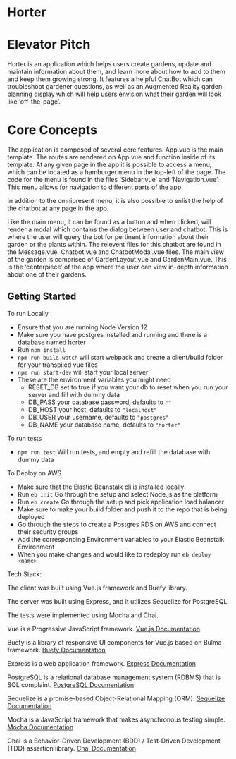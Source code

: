 # Horter

# Elevator Pitch

Horter is an application which helps users create gardens, update and maintain information about them,
and learn more about how to add to them and keep them growing strong. It features a helpful ChatBot which can
troubleshoot gardener questions, as well as an Augmented Reality garden planning display which will help users
envision what their garden will look like ‘off-the-page’.

# Core Concepts

The application is composed of several core features. App.vue is the main template. The routes are rendered on App.vue and
function inside of its template.
At any given page in the app it is possible to access a menu, which can be located as a hamburger menu in the top-left of the page.
The code for the menu is found in the files ‘Sidebar.vue’ and ‘Navigation.vue’. This menu allows for navigation to different parts
of the app.

In addition to the omnipresent menu, it is also possible to enlist the help of the chatbot at any page in the app.

Like the main menu, it can be found as a button and when clicked, will render a modal which contains the dialog between user and chatbot.
This is where the user will query the bot for pertinent information about their garden or the plants within. The relevent files for this chatbot
are found in the Message.vue, Chatbot.vue and ChatbotModal.vue files.
The main view of the garden is comprised of GardenLayout.vue and GardenMain.vue. This is the ‘centerpiece’ of the app where the user can view
in-depth information about one of their gardens.

## Getting Started

To run Locally

- Ensure that you are running Node Version 12
- Make sure you have postgres installed and running and there is a database named horter
- Run `npm install`
- `npm run build-watch` will start webpack and create a client/build folder for your transpiled vue files
- `npm run start-dev` will start your local server
- These are the environment variables you might need
  - RESET_DB set to true if you want your db to reset when you run your server and fill with dummy data
  - DB_PASS your database password, defaults to `""`
  - DB_HOST your host, defaults to `"localhost"`
  - DB_USER your username, defaults to `"postgres"`
  - DB_NAME your database name, defaults to `"horter"`

To run tests

- `npm run test` Will run tests, and empty and refill the database with dummy data

To Deploy on AWS

- Make sure that the Elastic Beanstalk cli is installed locally
- Run `eb init` Go through the setup and select Node.js as the platform
- Run `eb create` Go through the setup and pick application load balancer
- Make sure to make your build folder and push it to the repo that is being deployed
- Go through the steps to create a Postgres RDS on AWS and connect their security groups
- Add the corresponding Environment variables to your Elastic Beanstalk Environment
- When you make changes and would like to redeploy run `eb deploy <name>`

Tech Stack:

The client was built using Vue.js framework and Buefy library.

The server was built using Express, and it utilizes Sequelize for PostgreSQL.

The tests were implemented using Mocha and Chai.

Vue is a Progressive JavaScript framework.
[Vue.js Documentation](https://vuejs.org/v2/guide/)

Buefy is a library of responsive UI components for Vue.js based on Bulma framework.
[Buefy Documentation](https://buefy.org/documentation/)

Express is a web application framework.
[Express Documentation](https://expressjs.com/en/api.html)

PostgreSQL is a relational database management system (RDBMS) that is SQL complaint.
[PostgreSQL Documentation](https://www.postgresql.org/docs/)

Sequelize is a promise-based Object-Relational Mapping (ORM).
[Sequelize Documentation](https://sequelize.org/master/)

Mocha is a JavaScript framework that makes asynchronous testing simple.
[Mocha Documentation](https://mochajs.org/)

Chai is a Behavior-Driven Development (BDD) / Test-Driven Development (TDD) assertion library.
[Chai Documentation](https://www.chaijs.com/api/)
